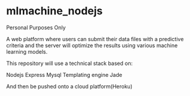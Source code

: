 # mlmachine_nodejs
Personal Purposes Only

A web platform where users can submit their data files with a predictive criteria and the server will optimize the results using various machine learning models.

This repository will use a technical stack based on:

Nodejs
Express
Mysql
Templating engine Jade

And then be pushed onto a cloud platform(Heroku)
